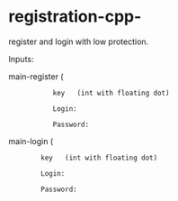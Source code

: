 # registration-cpp-
register and login with low protection.

Inputs:

main-register (
               
               key   (int with floating dot)

               Login: 
               
               Password:    
               
               
               
main-login (

            key   (int with floating dot)

            Login:
            
            Password:       
            
            
            

